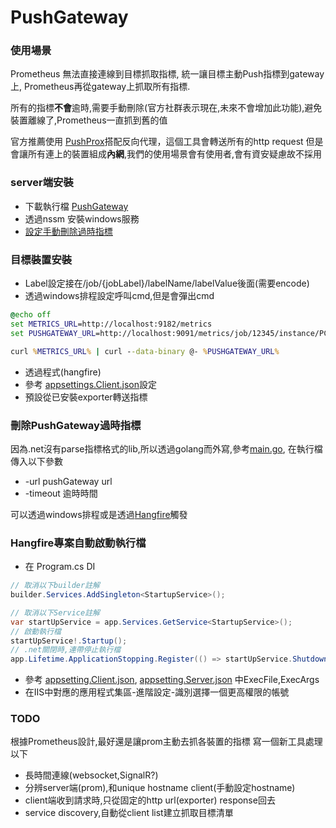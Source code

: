 # PushGateway

### 使用場景

Prometheus 無法直接連線到目標抓取指標,
統一讓目標主動Push指標到gateway上,
Prometheus再從gateway上抓取所有指標.

所有的指標**不會**逾時,需要手動刪除(官方社群表示現在,未來不會增加此功能),避免裝置離線了,Prometheus一直抓到舊的值

官方推薦使用 [PushProx](https://github.com/prometheus-community/PushProx)搭配反向代理，這個工具會轉送所有的http request
但是會讓所有連上的裝置組成**內網**,我們的使用場景會有使用者,會有資安疑慮故不採用

### server端安裝

* 下載執行檔 [PushGateway](https://github.com/prometheus/pushgateway)
* 透過nssm 安裝windows服務
* [設定手動刪除過時指標](#刪除pushgateway過時指標)

### 目標裝置安裝

* Label設定接在/job/{jobLabel}/labelName/labelValue後面(需要encode)
* 透過windows排程設定呼叫cmd,但是會彈出cmd

```cmd push.bat
@echo off
set METRICS_URL=http://localhost:9182/metrics
set PUSHGATEWAY_URL=http://localhost:9091/metrics/job/12345/instance/PC

curl %METRICS_URL% | curl --data-binary @- %PUSHGATEWAY_URL%
```

* 透過程式(hangfire)
* 參考 [appsettings.Client.json](./hangfire/appsettings.Client.json)設定
* 預設從已安裝exporter轉送指標

### 刪除PushGateway過時指標

因為.net沒有parse指標格式的lib,所以透過golang而外寫,參考[main.go](./ClearTimeout/main.go),
在執行檔傳入以下參數

+ -url pushGateway url
+ -timeout 逾時時間

可以透過windows排程或是透過[Hangfire](#hangfire專案自動啟動執行檔)觸發

### Hangfire專案自動啟動執行檔

* 在 Program.cs DI

```csharp
// 取消以下builder註解
builder.Services.AddSingleton<StartupService>();

// 取消以下Service註解
var startUpService = app.Services.GetService<StartupService>();
// 啟動執行檔
startUpService!.Startup();
// .net關閉時,連帶停止執行檔
app.Lifetime.ApplicationStopping.Register(() => startUpService.Shutdown().GetAwaiter().GetResult());
```

* 參考 [appsetting.Client.json](./hangfire/appsettings.Client.json),
[appsetting.Server.json](./hangfire/appsettings.Server.json)
中ExecFile,ExecArgs
* 在IIS中對應的應用程式集區-進階設定-識別選擇一個更高權限的帳號

### TODO
根據Prometheus設計,最好還是讓prom主動去抓各裝置的指標
寫一個新工具處理以下
+ 長時間連線(websocket,SignalR?)
+ 分辨server端(prom),和unique hostname client(手動設定hostname)
+ client端收到請求時,只從固定的http url(exporter) response回去
+ service discovery,自動從client list建立抓取目標清單